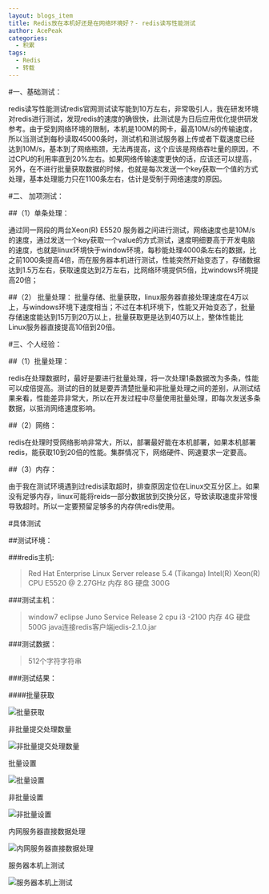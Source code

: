 ```yaml
---
layout: blogs_item
title: Redis放在本机好还是在网络环境好？- redis读写性能测试
author: AcePeak
categories:
  - 积累
tags:
  - Redis
  - 转载
---
```


#一、基础测试：

redis读写性能测试redis官网测试读写能到10万左右，非常吸引人，我在研发环境对redis进行测试，发现redis的速度的确很快，此测试是为日后应用优化提供研发参考。由于受到网络环境的限制，本机是100M的网卡，最高10M/s的传输速度，所以当测试到每秒读取45000条时，测试机和测试服务器上传或者下载速度已经达到10M/s，基本到了网络瓶颈，无法再提高，这个应该是网络吞吐量的原因，不过CPU的利用率直到20%左右。如果网络传输速度更快的话，应该还可以提高，另外，在不进行批量获取数据的时候，也就是每次发送一个key获取一个值的方式处理，基本处理能力只在1100条左右，估计是受制于网络速度的原因。


#二、 加项测试：

##（1）单条处理：

通过同一网段的两台Xeon(R) E5520 服务器之间进行测试，网络速度也是10M/s的速度，通过发送一个key获取一个value的方式测试，速度明细要高于开发电脑的速度，也就是linux环境快于window环境，每秒能处理4000条左右的数据，比之前1000条提高4倍，而在服务器本机进行测试，性能突然开始变态了，存储数据达到1.5万左右，获取速度达到2万左右，比网络环境提供5倍，比windows环境提高20倍；


##（2） 批量处理：
批量存储、批量获取，linux服务器直接处理速度在4万以上，与windows环境下速度相当；不过在本机环境下，性能又开始变态了，批量存储速度能达到15万到20万以上，批量获取更是达到40万以上，整体性能比Linux服务器直接提高10倍到20倍。


#三、个人经验：

##（1）批量处理：

  redis在处理数据时，最好是要进行批量处理，将一次处理1条数据改为多条，性能可以成倍提高。测试的目的就是要弄清楚批量和非批量处理之间的差别，从测试结果来看，性能差异非常大，所以在开发过程中尽量使用批量处理，即每次发送多条数据，以抵消网络速度影响。


##（2）网络：

 redis在处理时受网络影响非常大，所以，部署最好能在本机部署，如果本机部署redis，能获取10到20倍的性能。集群情况下，网络硬件、网速要求一定要高。


##（3）内存：

 由于我在测试环境遇到过redis读取超时，排查原因定位在Linux交互分区上。如果没有足够内存，linux可能将reids一部分数据放到交换分区，导致读取速度非常慢导致超时。所以一定要预留足够多的内存供redis使用。


#具体测试

##测试环境：

###redis主机:

> Red Hat Enterprise Linux Server release 5.4 (Tikanga)
> Intel(R) Xeon(R) CPU           E5520  @ 2.27GHz
> 内存 8G
> 硬盘 300G

###测试主机：

> window7
> eclipse  Juno Service Release 2
> cpu i3 -2100
> 内存 4G
> 硬盘500G
> java连接redis客户端jedis-2.1.0.jar

###测试数据：

> 512个字符字符串

###测试结果：

####批量获取

![批量获取](/img/150516_1.png)

非批量提交处理数量

![非批量提交处理数量](/img/150516_2.png)

批量设置

![批量设置](/img/150516_3.png)

非批量设置

![非批量设置](/img/150516_4.png)

内网服务器直接数据处理

![内网服务器直接数据处理](/img/150516_5.png)

服务器本机上测试

![服务器本机上测试](/img/150516_6.png)
